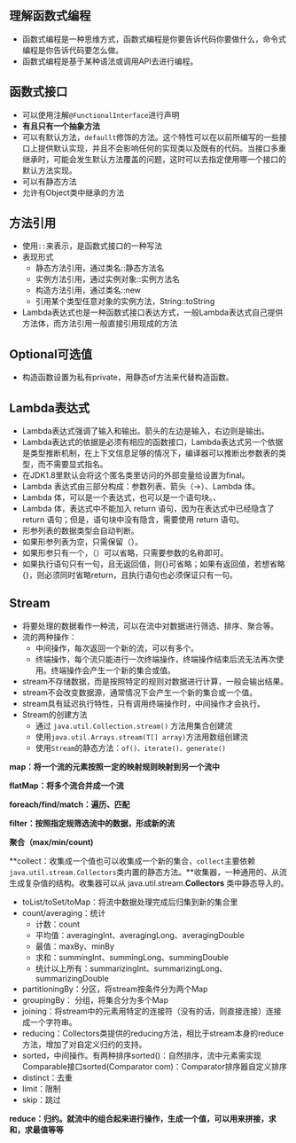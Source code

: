## 理解函数式编程

* 函数式编程是一种思维方式，函数式编程是你要告诉代码你要做什么，命令式编程是你告诉代码要怎么做。
* 函数式编程是基于某种语法或调用API去进行编程。



## 函数式接口

* 可以使用注解`@FunctionalInterface`进行声明
* **有且只有一个抽象方法**
* 可以有默认方法，`defaullt`修饰的方法。这个特性可以在以前所编写的一些接口上提供默认实现，并且不会影响任何的实现类以及既有的代码。当接口多重继承时，可能会发生默认方法覆盖的问题，这时可以去指定使用哪一个接口的默认方法实现。
* 可以有静态方法
* 允许有Object类中继承的方法



## 方法引用

* 使用`::`来表示，是函数式接口的一种写法
* 表现形式
  * 静态方法引用，通过类名::静态方法名
  * 实例方法引用，通过实例对象::实例方法名
  * 构造方法引用，通过类名::new
  * 引用某个类型任意对象的实例方法，String::toString
* Lambda表达式也是一种函数式接口表达方式，一般Lambda表达式自己提供方法体，而方法引用一般直接引用现成的方法



## Optional可选值

* 构造函数设置为私有private，用静态of方法来代替构造函数。



## Lambda表达式

* Lambda表达式强调了输入和输出。箭头的左边是输入，右边则是输出。
* Lambda表达式的依据是必须有相应的函数接口，Lambda表达式另一个依据是类型推断机制，在上下文信息足够的情况下，编译器可以推断出参数表的类型，而不需要显式指名。
* 在JDK1.8里默认会将这个匿名类里访问的外部变量给设置为final。
* Lambda 表达式由三部分构成：参数列表、箭头（->）、Lambda 体。
*  Lambda 体，可以是一个表达式，也可以是一个语句块。、
* Lambda 体，表达式中不能加入 return 语句，因为在表达式中已经隐含了 return 语句；但是，语句块中没有隐含，需要使用 return 语句。
* 形参列表的数据类型会自动判断。
* 如果形参列表为空，只需保留（）。
* 如果形参只有一个，（）可以省略，只需要参数的名称即可。
* 如果执行语句只有一句，且无返回值，则{}可省略；如果有返回值，若想省略{}，则必须同时省略return，且执行语句也必须保证只有一句。



## Stream

* 将要处理的数据看作一种流，可以在流中对数据进行筛选、排序、聚合等。
* 流的两种操作：
  * 中间操作，每次返回一个新的流，可以有多个。
  * 终端操作，每个流只能进行一次终端操作，终端操作结束后流无法再次使用。终端操作会产生一个新的集合或值。
* stream不存储数据，而是按照特定的规则对数据进行计算，一般会输出结果。
* stream不会改变数据源，通常情况下会产生一个新的集合或一个值。
* stream具有延迟执行特性，只有调用终端操作时，中间操作才会执行。
* Stream的创建方法
  * 通过 `java.util.Collection.stream()` 方法用集合创建流
  * 使用`java.util.Arrays.stream(T[] array)`方法用数组创建流
  * 使用`Stream`的静态方法：`of()、iterate()、generate()`

**map：将一个流的元素按照一定的映射规则映射到另一个流中**

**flatMap：将多个流合并成一个流**

**foreach/find/match：遍历、匹配**

**filter：按照指定规筛选流中的数据，形成新的流**

**聚合（max/min/count)**

**collect：收集成一个值也可以收集成一个新的集合，`collect`主要依赖`java.util.stream.Collectors`类内置的静态方法。**收集器，一种通用的、从流生成复杂值的结构。收集器可以从 java.util.stream.**Collectors** 类中静态导入的。

* toList/toSet/toMap：将流中数据处理完成后归集到新的集合里
* count/averaging：统计
  * 计数：count
  * 平均值：averagingInt、averagingLong、averagingDouble
  * 最值：maxBy、minBy
  * 求和：summingInt、summingLong、summingDouble
  * 统计以上所有：summarizingInt、summarizingLong、summarizingDouble
* partitioningBy：分区，将stream按条件分为两个Map
* groupingBy： 分组，将集合分为多个Map
* joining：将stream中的元素用特定的连接符（没有的话，则直接连接）连接成一个字符串。
* reducing：Collectors类提供的reducing方法，相比于stream本身的reduce方法，增加了对自定义归约的支持。
* sorted，中间操作。有两种排序sorted()：自然排序，流中元素需实现Comparable接口sorted(Comparator com)：Comparator排序器自定义排序
* distinct：去重
* limit：限制
* skip：跳过

**reduce：归约。就流中的组合起来进行操作，生成一个值，可以用来拼接，求和，求最值等等**







